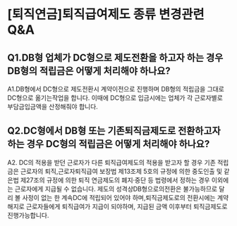 # [퇴직연금]퇴직급여제도 종류 변경관련Q&A
## Q1.DB형 업체가 DC형으로 제도전환을 하고자 하는 경우 DB형의 적립금은 어떻게 처리해야 하나요?
A1.DB형에서 DC형으로 제도전환시 계약이전으로 진행하며 DB형의 적립금을 그대로 DC형으로 옮기는작업을 합니다. 이때에 DC형으로 입금시에는 업체가 각 근로자별로 부담금입금액을 산정해줘야 합니다.
## Q2.DC형에서 DB형 또는 기존퇴직금제도로 전환하고자 하는 경우 DC형의 적립금은 어떻게 처리해야 하나요?
A2.
DC의 적용을 받던 근로자가 다른 퇴직급여제도의 적용을 받고자 할 경우 기존 적립금은 근로자의 퇴직,근로자퇴직급여 보장법 제13조제
5호의 규정에 의한 중도인출 및 같은법 제27조의 규정에 의한 퇴직
연금제도의 폐지·중단 등 법령에서 정하는 경우 이외에는 근로자에게 지급될 수 없습니다.
제도의 성격상DB형으로의전환은 불가능하므로 달리 볼 사정이 없는 한 계속DC에 적립되어 있어야 하며,퇴직금제도로의 전환시에는 계약해지로 근로자들에게 퇴직급여가 지급이 되야하며, 지급된 금액
이후부터 퇴직금제도로 진행가능합니다.
